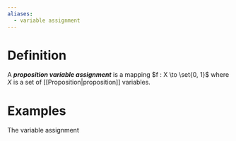 ```yaml
---
aliases:
  - variable assignment
---
```

# Definition
A ___proposition variable assignment___ is a mapping $f : X \to \set{0, 1}$ where $X$ is a set of [[Proposition|proposition]] variables.
# Examples
The variable assignment